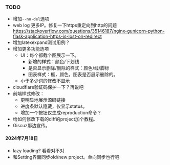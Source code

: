 
### TODO

- 增加`--no-del`选项
- web log 更多IP。修复一下https重定向到http的问题 https://stackoverflow.com/questions/35146187/nginx-gunicorn-python-flask-application-https-is-lost-on-redirect
- 增加latexexpand测试用例？
- 增加更多功能选项
  - UI：每个都截个图展示一下。
    - 新增的样式：颜色/下划线
    - 是否显示删除/删除的样式：颜色/线/脚标
    - 图表样式：框，颜色，图表是否展示删除的。
  - 小于多少词的修改不显示
- cloudflare验证码保护一下？再说吧
- 前端样式修改：
  - 更明显地展示源码链接
  - 进度条默认隐藏，仅显示status。
  - 增加一个按钮仅生成reproduction命令？
- 给如何修改下载的diff的project加个教程。
- Giscuz那边宣传。

#### 2024年7月18日

- lazy loading? 看看对不对
- 和Setting界面同步old/new project。单向同步也行吧
